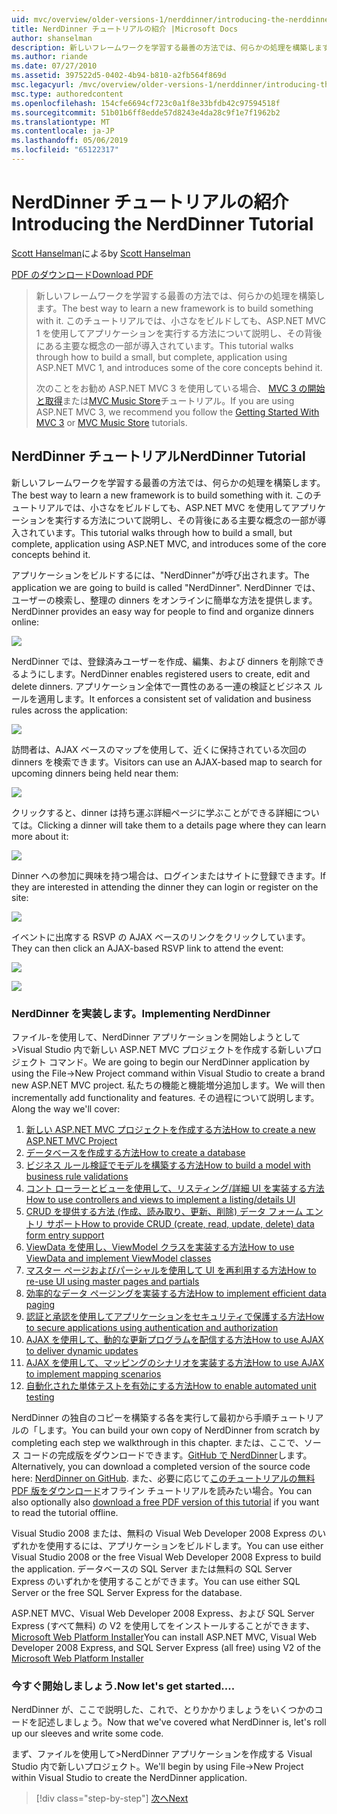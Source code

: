 ```yaml
---
uid: mvc/overview/older-versions-1/nerddinner/introducing-the-nerddinner-tutorial
title: NerdDinner チュートリアルの紹介 |Microsoft Docs
author: shanselman
description: 新しいフレームワークを学習する最善の方法では、何らかの処理を構築します。 このチュートリアル ASP.NE を使用して、サイズは小さいが完了すると、アプリケーションを構築する方法について説明しています.
ms.author: riande
ms.date: 07/27/2010
ms.assetid: 397522d5-0402-4b94-b810-a2fb564f869d
msc.legacyurl: /mvc/overview/older-versions-1/nerddinner/introducing-the-nerddinner-tutorial
msc.type: authoredcontent
ms.openlocfilehash: 154cfe6694cf723c0a1f8e33bfdb42c97594518f
ms.sourcegitcommit: 51b01b6ff8edde57d8243e4da28c9f1e7f1962b2
ms.translationtype: MT
ms.contentlocale: ja-JP
ms.lasthandoff: 05/06/2019
ms.locfileid: "65122317"
---
```

# <a name="introducing-the-nerddinner-tutorial"></a><span data-ttu-id="3980b-104">NerdDinner チュートリアルの紹介</span><span class="sxs-lookup"><span data-stu-id="3980b-104">Introducing the NerdDinner Tutorial</span></span>

<span data-ttu-id="3980b-105">[Scott Hanselman](https://github.com/shanselman)による</span><span class="sxs-lookup"><span data-stu-id="3980b-105">by [Scott Hanselman](https://github.com/shanselman)</span></span>

[<span data-ttu-id="3980b-106">PDF のダウンロード</span><span class="sxs-lookup"><span data-stu-id="3980b-106">Download PDF</span></span>](http://aspnetmvcbook.s3.amazonaws.com/aspnetmvc-nerdinner_v1.pdf)

> <span data-ttu-id="3980b-107">新しいフレームワークを学習する最善の方法では、何らかの処理を構築します。</span><span class="sxs-lookup"><span data-stu-id="3980b-107">The best way to learn a new framework is to build something with it.</span></span> <span data-ttu-id="3980b-108">このチュートリアルでは、小さなをビルドしても、ASP.NET MVC 1 を使用してアプリケーションを実行する方法について説明し、その背後にある主要な概念の一部が導入されています。</span><span class="sxs-lookup"><span data-stu-id="3980b-108">This tutorial walks through how to build a small, but complete, application using ASP.NET MVC 1, and introduces some of the core concepts behind it.</span></span>
> 
> <span data-ttu-id="3980b-109">次のことをお勧め ASP.NET MVC 3 を使用している場合、 [MVC 3 の開始と取得](../../older-versions/getting-started-with-aspnet-mvc3/cs/intro-to-aspnet-mvc-3.md)または[MVC Music Store](../../older-versions/mvc-music-store/mvc-music-store-part-1.md)チュートリアル。</span><span class="sxs-lookup"><span data-stu-id="3980b-109">If you are using ASP.NET MVC 3, we recommend you follow the [Getting Started With MVC 3](../../older-versions/getting-started-with-aspnet-mvc3/cs/intro-to-aspnet-mvc-3.md) or [MVC Music Store](../../older-versions/mvc-music-store/mvc-music-store-part-1.md) tutorials.</span></span>

## <a name="nerddinner-tutorial"></a><span data-ttu-id="3980b-110">NerdDinner チュートリアル</span><span class="sxs-lookup"><span data-stu-id="3980b-110">NerdDinner Tutorial</span></span>

<span data-ttu-id="3980b-111">新しいフレームワークを学習する最善の方法では、何らかの処理を構築します。</span><span class="sxs-lookup"><span data-stu-id="3980b-111">The best way to learn a new framework is to build something with it.</span></span> <span data-ttu-id="3980b-112">このチュートリアルでは、小さなをビルドしても、ASP.NET MVC を使用してアプリケーションを実行する方法について説明し、その背後にある主要な概念の一部が導入されています。</span><span class="sxs-lookup"><span data-stu-id="3980b-112">This tutorial walks through how to build a small, but complete, application using ASP.NET MVC, and introduces some of the core concepts behind it.</span></span>

<span data-ttu-id="3980b-113">アプリケーションをビルドするには、"NerdDinner"が呼び出されます。</span><span class="sxs-lookup"><span data-stu-id="3980b-113">The application we are going to build is called "NerdDinner".</span></span> <span data-ttu-id="3980b-114">NerdDinner では、ユーザーの検索し、整理の dinners をオンラインに簡単な方法を提供します。</span><span class="sxs-lookup"><span data-stu-id="3980b-114">NerdDinner provides an easy way for people to find and organize dinners online:</span></span>

![](introducing-the-nerddinner-tutorial/_static/image1.png)

<span data-ttu-id="3980b-115">NerdDinner では、登録済みユーザーを作成、編集、および dinners を削除できるようにします。</span><span class="sxs-lookup"><span data-stu-id="3980b-115">NerdDinner enables registered users to create, edit and delete dinners.</span></span> <span data-ttu-id="3980b-116">アプリケーション全体で一貫性のある一連の検証とビジネス ルールを適用します。</span><span class="sxs-lookup"><span data-stu-id="3980b-116">It enforces a consistent set of validation and business rules across the application:</span></span>

![](introducing-the-nerddinner-tutorial/_static/image2.png)

<span data-ttu-id="3980b-117">訪問者は、AJAX ベースのマップを使用して、近くに保持されている次回の dinners を検索できます。</span><span class="sxs-lookup"><span data-stu-id="3980b-117">Visitors can use an AJAX-based map to search for upcoming dinners being held near them:</span></span>

![](introducing-the-nerddinner-tutorial/_static/image3.png)

<span data-ttu-id="3980b-118">クリックすると、dinner は持ち運ぶ詳細ページに学ぶことができる詳細については。</span><span class="sxs-lookup"><span data-stu-id="3980b-118">Clicking a dinner will take them to a details page where they can learn more about it:</span></span>

![](introducing-the-nerddinner-tutorial/_static/image4.png)

<span data-ttu-id="3980b-119">Dinner への参加に興味を持つ場合は、ログインまたはサイトに登録できます。</span><span class="sxs-lookup"><span data-stu-id="3980b-119">If they are interested in attending the dinner they can login or register on the site:</span></span>

![](introducing-the-nerddinner-tutorial/_static/image5.png)

<span data-ttu-id="3980b-120">イベントに出席する RSVP の AJAX ベースのリンクをクリックしています。</span><span class="sxs-lookup"><span data-stu-id="3980b-120">They can then click an AJAX-based RSVP link to attend the event:</span></span>

![](introducing-the-nerddinner-tutorial/_static/image6.png)

![](introducing-the-nerddinner-tutorial/_static/image7.png)

### <a name="implementing-nerddinner"></a><span data-ttu-id="3980b-121">NerdDinner を実装します。</span><span class="sxs-lookup"><span data-stu-id="3980b-121">Implementing NerdDinner</span></span>

<span data-ttu-id="3980b-122">ファイル-を使用して、NerdDinner アプリケーションを開始しようとして&gt;Visual Studio 内で新しい ASP.NET MVC プロジェクトを作成する新しいプロジェクト コマンド。</span><span class="sxs-lookup"><span data-stu-id="3980b-122">We are going to begin our NerdDinner application by using the File-&gt;New Project command within Visual Studio to create a brand new ASP.NET MVC project.</span></span> <span data-ttu-id="3980b-123">私たちの機能と機能増分追加します。</span><span class="sxs-lookup"><span data-stu-id="3980b-123">We will then incrementally add functionality and features.</span></span> <span data-ttu-id="3980b-124">その過程について説明します。</span><span class="sxs-lookup"><span data-stu-id="3980b-124">Along the way we'll cover:</span></span>

1. [<span data-ttu-id="3980b-125">新しい ASP.NET MVC プロジェクトを作成する方法</span><span class="sxs-lookup"><span data-stu-id="3980b-125">How to create a new ASP.NET MVC Project</span></span>](create-a-new-aspnet-mvc-project.md)
2. [<span data-ttu-id="3980b-126">データベースを作成する方法</span><span class="sxs-lookup"><span data-stu-id="3980b-126">How to create a database</span></span>](create-a-database.md)
3. [<span data-ttu-id="3980b-127">ビジネス ルール検証でモデルを構築する方法</span><span class="sxs-lookup"><span data-stu-id="3980b-127">How to build a model with business rule validations</span></span>](build-a-model-with-business-rule-validations.md)
4. [<span data-ttu-id="3980b-128">コント ローラーとビューを使用して、リスティング/詳細 UI を実装する方法</span><span class="sxs-lookup"><span data-stu-id="3980b-128">How to use controllers and views to implement a listing/details UI</span></span>](use-controllers-and-views-to-implement-a-listingdetails-ui.md)
5. [<span data-ttu-id="3980b-129">CRUD を提供する方法 (作成、読み取り、更新、削除) データ フォーム エントリ サポート</span><span class="sxs-lookup"><span data-stu-id="3980b-129">How to provide CRUD (create, read, update, delete) data form entry support</span></span>](provide-crud-create-read-update-delete-data-form-entry-support.md)
6. [<span data-ttu-id="3980b-130">ViewData を使用し、ViewModel クラスを実装する方法</span><span class="sxs-lookup"><span data-stu-id="3980b-130">How to use ViewData and implement ViewModel classes</span></span>](use-viewdata-and-implement-viewmodel-classes.md)
7. [<span data-ttu-id="3980b-131">マスター ページおよびパーシャルを使用して UI を再利用する方法</span><span class="sxs-lookup"><span data-stu-id="3980b-131">How to re-use UI using master pages and partials</span></span>](re-use-ui-using-master-pages-and-partials.md)
8. [<span data-ttu-id="3980b-132">効率的なデータ ページングを実装する方法</span><span class="sxs-lookup"><span data-stu-id="3980b-132">How to implement efficient data paging</span></span>](implement-efficient-data-paging.md)
9. [<span data-ttu-id="3980b-133">認証と承認を使用してアプリケーションをセキュリティで保護する方法</span><span class="sxs-lookup"><span data-stu-id="3980b-133">How to secure applications using authentication and authorization</span></span>](secure-applications-using-authentication-and-authorization.md)
10. [<span data-ttu-id="3980b-134">AJAX を使用して、動的な更新プログラムを配信する方法</span><span class="sxs-lookup"><span data-stu-id="3980b-134">How to use AJAX to deliver dynamic updates</span></span>](use-ajax-to-deliver-dynamic-updates.md)
11. [<span data-ttu-id="3980b-135">AJAX を使用して、マッピングのシナリオを実装する方法</span><span class="sxs-lookup"><span data-stu-id="3980b-135">How to use AJAX to implement mapping scenarios</span></span>](use-ajax-to-implement-mapping-scenarios.md)
12. [<span data-ttu-id="3980b-136">自動化された単体テストを有効にする方法</span><span class="sxs-lookup"><span data-stu-id="3980b-136">How to enable automated unit testing</span></span>](enable-automated-unit-testing.md)

<span data-ttu-id="3980b-137">NerdDinner の独自のコピーを構築する各を実行して最初から手順チュートリアルの「します。</span><span class="sxs-lookup"><span data-stu-id="3980b-137">You can build your own copy of NerdDinner from scratch by completing each step we walkthrough in this chapter.</span></span> <span data-ttu-id="3980b-138">または、ここで、ソース コードの完成版をダウンロードできます。[GitHub で NerdDinner](https://github.com/AspNetMVPSamples/NerdDinner)します。</span><span class="sxs-lookup"><span data-stu-id="3980b-138">Alternatively, you can download a completed version of the source code here: [NerdDinner on GitHub](https://github.com/AspNetMVPSamples/NerdDinner).</span></span> <span data-ttu-id="3980b-139">また、必要に応じて[このチュートリアルの無料 PDF 版をダウンロード](http://aspnetmvcbook.s3.amazonaws.com/aspnetmvc-nerdinner_v1.pdf)オフライン チュートリアルを読みたい場合。</span><span class="sxs-lookup"><span data-stu-id="3980b-139">You can also optionally also [download a free PDF version of this tutorial](http://aspnetmvcbook.s3.amazonaws.com/aspnetmvc-nerdinner_v1.pdf) if you want to read the tutorial offline.</span></span>

<span data-ttu-id="3980b-140">Visual Studio 2008 または、無料の Visual Web Developer 2008 Express のいずれかを使用するには、アプリケーションをビルドします。</span><span class="sxs-lookup"><span data-stu-id="3980b-140">You can use either Visual Studio 2008 or the free Visual Web Developer 2008 Express to build the application.</span></span> <span data-ttu-id="3980b-141">データベースの SQL Server または無料の SQL Server Express のいずれかを使用することができます。</span><span class="sxs-lookup"><span data-stu-id="3980b-141">You can use either SQL Server or the free SQL Server Express for the database.</span></span>

<span data-ttu-id="3980b-142">ASP.NET MVC、Visual Web Developer 2008 Express、および SQL Server Express (すべて無料) の V2 を使用してをインストールすることができます、 [Microsoft Web Platform Installer](https://www.microsoft.com/web/downloads/platform.aspx)</span><span class="sxs-lookup"><span data-stu-id="3980b-142">You can install ASP.NET MVC, Visual Web Developer 2008 Express, and SQL Server Express (all free) using V2 of the [Microsoft Web Platform Installer](https://www.microsoft.com/web/downloads/platform.aspx)</span></span>

### <a name="now-lets-get-started"></a><span data-ttu-id="3980b-143">今すぐ開始しましょう.</span><span class="sxs-lookup"><span data-stu-id="3980b-143">Now let's get started....</span></span>

<span data-ttu-id="3980b-144">NerdDinner が、ここで説明した、これで、とりかかりましょうをいくつかのコードを記述しましょう。</span><span class="sxs-lookup"><span data-stu-id="3980b-144">Now that we've covered what NerdDinner is, let's roll up our sleeves and write some code.</span></span>

<span data-ttu-id="3980b-145">まず、ファイルを使用して&gt;NerdDinner アプリケーションを作成する Visual Studio 内で新しいプロジェクト。</span><span class="sxs-lookup"><span data-stu-id="3980b-145">We'll begin by using File-&gt;New Project within Visual Studio to create the NerdDinner application.</span></span>

> [!div class="step-by-step"]
> [<span data-ttu-id="3980b-146">次へ</span><span class="sxs-lookup"><span data-stu-id="3980b-146">Next</span></span>](create-a-new-aspnet-mvc-project.md)

